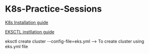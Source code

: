 # K8s-Practice-Sessions

[K8s Installation guide](https://kubernetes.io/docs/tasks/tools/install-kubectl-linux/#:~:text=Before%20you%20begin.%20You%20must%20use%20a%20kubectl%20version%20that#:~:text=Before%20you%20begin.%20You%20must%20use%20a%20kubectl%20version%20that)

[EKSCTL instllation guide](https://eksctl.io/installation/)

eksctl create cluster --config-file=eks.yml --> To create cluster using eks.yml file

